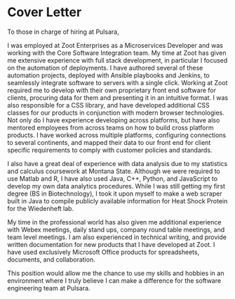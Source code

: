 # Cover Letter
To those in charge of hiring at Pulsara,

I was employed at Zoot Enterprises as a Microservices Developer and was working with the Core Software Integration team. My time at Zoot has given me extensive experience with full stack development, in particular I focused on the automation of deployments. I have authored several of these automation projects, deployed with Ansible playbooks and Jenkins, to seamlessly integrate software to servers with a single click. Working at Zoot required me to develop with their own proprietary front end software for clients, procuring data for them and presenting it in an intuitive format. I was also responsible for a CSS library, and have developed additional CSS classes for our products in conjunction with modern browser technologies. Not only do I have experience developing across platforms, but have also mentored employees from across teams on how to build cross platform products. I have worked across multiple platforms, configuring connections to several continents, and mapped their data to our front end for client specific requirements to comply with customer policies and standards.

I also have a great deal of experience with data analysis due to my statistics and calculus coursework at Montana State. Although we were required to use Matlab and R, I have also used Java, C++,  Python, and JavaScript to develop my own data analytics procedures. While I was still getting my first degree (BS in Biotechnology), I took it upon myself to make a web scraper built in Java to compile publicly available information for Heat Shock Protein for the Wiedenheft lab. 

My time in the professional world has also given me additional experience with Webex meetings, daily stand ups, company round table meetings, and team level meetings. I am also experienced in technical writing, and provide written documentation for new products that I have developed at Zoot. I have used exclusively Microsoft Office products for spreadsheets, documents, and collaboration.

This position would allow me the chance to use my skills and hobbies in an environment where I truly believe I can make a difference for the software engineering team at Pulsara.
